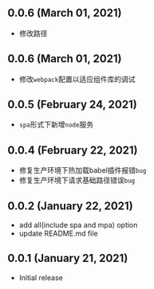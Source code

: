 ## 0.0.6 (March 01, 2021)

* 修改路径

## 0.0.6 (March 01, 2021)

* 修改`webpack`配置以适应组件库的调试

## 0.0.5 (February 24, 2021)

* `spa`形式下新增`node`服务

## 0.0.4 (February 22, 2021)

* 修复生产环境下热加载babel插件报错`bug`
* 修复生产环境下请求基础路径错误`bug`

## 0.0.2 (January 22, 2021)

* add all(include spa and mpa) option
* update README.md file 

## 0.0.1 (January 21, 2021)

* Initial release
